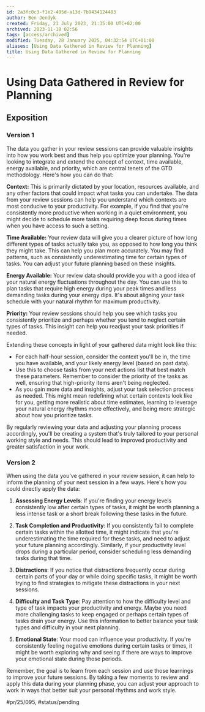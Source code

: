 ```yaml
---
id: 2a3fc0c3-f1e2-405d-a13d-7b9434124483
author: Ben Jendyk
created: Friday, 21 July 2023, 21:35:00 UTC+02:00
archived: 2023-11-18 02:56
tags: [access/archived]
modified: Tuesday, 28 January 2025, 04:32:54 UTC+01:00
aliases: [Using Data Gathered in Review for Planning]
title: Using Data Gathered in Review for Planning
---
```


# Using Data Gathered in Review for Planning

## Exposition

### Version 1

The data you gather in your review sessions can provide valuable insights into how you work best and thus help you optimize your planning. You're looking to integrate and extend the concept of context, time available, energy available, and priority, which are central tenets of the GTD methodology. Here's how you can do that:

**Context:** This is primarily dictated by your location, resources available, and any other factors that could impact what tasks you can undertake. The data from your review sessions can help you understand which contexts are most conducive to your productivity. For example, if you find that you're consistently more productive when working in a quiet environment, you might decide to schedule more tasks requiring deep focus during times when you have access to such a setting.

**Time Available:** Your review data will give you a clearer picture of how long different types of tasks actually take you, as opposed to how long you think they might take. This can help you plan more accurately. You may find patterns, such as consistently underestimating time for certain types of tasks. You can adjust your future planning based on these insights.

**Energy Available:** Your review data should provide you with a good idea of your natural energy fluctuations throughout the day. You can use this to plan tasks that require high energy during your peak times and less demanding tasks during your energy dips. It's about aligning your task schedule with your natural rhythm for maximum productivity.

**Priority:** Your review sessions should help you see which tasks you consistently prioritize and perhaps whether you tend to neglect certain types of tasks. This insight can help you readjust your task priorities if needed. 

Extending these concepts in light of your gathered data might look like this:

- For each half-hour session, consider the context you'll be in, the time you have available, and your likely energy level (based on past data). 
- Use this to choose tasks from your next actions list that best match these parameters. Remember to consider the priority of the tasks as well, ensuring that high-priority items aren't being neglected.
- As you gain more data and insights, adjust your task selection process as needed. This might mean redefining what certain contexts look like for you, getting more realistic about time estimates, learning to leverage your natural energy rhythms more effectively, and being more strategic about how you prioritize tasks.

By regularly reviewing your data and adjusting your planning process accordingly, you'll be creating a system that's truly tailored to your personal working style and needs. This should lead to improved productivity and greater satisfaction in your work.

### Version 2

When using the data you've gathered in your review session, it can help to inform the planning of your next session in a few ways. Here's how you could directly apply the data:

1. **Assessing Energy Levels**: If you're finding your energy levels consistently low after certain types of tasks, it might be worth planning a less intense task or a short break following these tasks in the future.

2. **Task Completion and Productivity**: If you consistently fail to complete certain tasks within the allotted time, it might indicate that you're underestimating the time required for these tasks, and need to adjust your future planning accordingly. Similarly, if your productivity level drops during a particular period, consider scheduling less demanding tasks during that time.

3. **Distractions**: If you notice that distractions frequently occur during certain parts of your day or while doing specific tasks, it might be worth trying to find strategies to mitigate these distractions in your next sessions.

4. **Difficulty and Task Type**: Pay attention to how the difficulty level and type of task impacts your productivity and energy. Maybe you need more challenging tasks to keep engaged or perhaps certain types of tasks drain your energy. Use this information to better balance your task types and difficulty in your next planning.

5. **Emotional State**: Your mood can influence your productivity. If you're consistently feeling negative emotions during certain tasks or times, it might be worth exploring why and seeing if there are ways to improve your emotional state during those periods.

Remember, the goal is to learn from each session and use those learnings to improve your future sessions. By taking a few moments to review and apply this data during your planning phase, you can adjust your approach to work in ways that better suit your personal rhythms and work style.



#pr/25/095, #status/pending